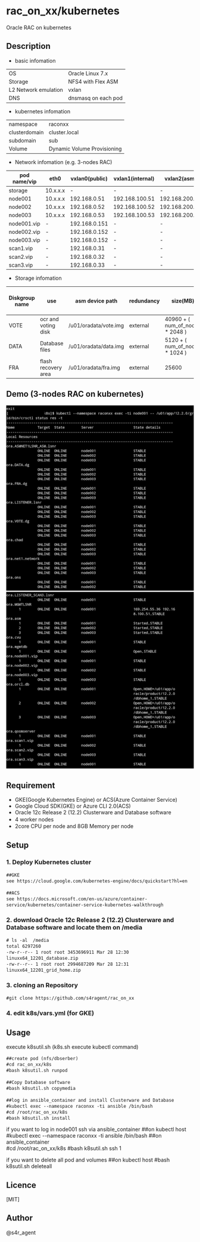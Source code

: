 rac_on_xx/kubernetes
====

 Oracle RAC on kubernetes

## Description
- basic infomation

|||
|-----|-----|
|OS|Oracle Linux 7.x|
|Storage|NFS4 with Flex ASM|
|L2 Network emulation|vxlan|
|DNS|dnsmasq on each pod|

- kubernetes infomation

|||
|-----|-----|
|namespace|raconxx|
|clusterdomain|cluster.local|
|subdomain|sub|
|Volume|Dynamic Volume Provisioning|

- Network infomation (e.g. 3-nodes RAC)

|pod name/vip|eth0|vxlan0(public)|vxlan1(internal)|vxlan2(asm)|
|--------|--------|-------|-------|-------|
|storage|10.x.x.x|-|-|-|
|node001|10.x.x.x|192.168.0.51|192.168.100.51|192.168.200.51|
|node002|10.x.x.x|192.168.0.52|192.168.100.52|192.168.200.52|
|node003|10.x.x.x|192.168.0.53|192.168.100.53|192.168.200.53|
|node001.vip|-|192.168.0.151|-|-|
|node002.vip|-|192.168.0.152|-|-|
|node003.vip|-|192.168.0.152|-|-|
|scan1.vip|-|192.168.0.31|-|-|
|scan2.vip|-|192.168.0.32|-|-|
|scan3.vip|-|192.168.0.33|-|-|


- Storage infomation 

|Diskgroup name|use|asm device path|redundancy|size(MB)|size(MB)(e.g. 3-nodes RAC)|
|--------|--------|-------|-------|-------|-------|
|VOTE|ocr and voting disk|/u01/oradata/vote.img|external| 40960 + ( num_of_nodes * 2048 )|47104|
|DATA|Database files|/u01/oradata/data.img|external| 5120 + ( num_of_nodes * 1024 ) |8192|
|FRA|flash recovery area|/u01/oradata/fra.img|external|25600|25600|

## Demo (3-nodes RAC on kubernetes)
![crsctl](https://github.com/s4ragent/misc/blob/master/rac_on_xx/k8s/Screenshot_20171207-175650_1_1.jpg)
![crsctl](https://github.com/s4ragent/misc/blob/master/rac_on_xx/k8s/Screenshot_20171207-175654_1.jpg)


## Requirement
- GKE(Google Kubernetes Engine) or ACS(Azure Container Service) 
- Google Cloud SDK(GKE) or Azure CLI 2.0(ACS) 
- Oracle 12c Release 2 (12.2) Clusterware and Database software
- 4 worker nodes　 
- 2core CPU per node and 8GB Memory per node



## Setup
### 1. Deploy Kubernetes cluster
    ##GKE
    see https://cloud.google.com/kubernetes-engine/docs/quickstart?hl=en 
    
    ##ACS 
    see https://docs.microsoft.com/en-us/azure/container-service/kubernetes/container-service-kubernetes-walkthrough
### 2. download Oracle 12c Release 2 (12.2) Clusterware and Database software and locate them on /media
    # ls -al  /media
    total 6297260
    -rw-r--r-- 1 root root 3453696911 Mar 28 12:30 linuxx64_12201_database.zip
    -rw-r--r-- 1 root root 2994687209 Mar 28 12:31 linuxx64_12201_grid_home.zip
### 3. cloning an Repository
    #git clone https://github.com/s4ragent/rac_on_xx

### 4. edit k8s/vars.yml (for GKE)

## Usage
execute k8sutil.sh   (k8s.sh execute kubectl command)

    ##create pod (nfs/dbserber)
    #cd rac_on_xx/k8s
    #bash k8sutil.sh runpod
    
    ##Copy Database software
    #bash k8sutil.sh copymedia

    ##log in ansible_container and install Clusterware and Database
    #kubectl exec --namespace raconxx -ti ansible /bin/bash
    #cd /root/rac_on_xx/k8s
    #bash k8sutil.sh install 

if you want to log in node001 ssh via ansible_container
    ##on kubectl host
    #kubectl exec --namespace raconxx -ti ansible /bin/bash
    ##on ansible_container    
    #cd /root/rac_on_xx/k8s
    #bash k8sutil.sh ssh 1

if you want to delete all pod and volumes
    ##on kubectl host
    #bash k8sutil.sh deleteall

## Licence
[MIT]


## Author
@s4r_agent
